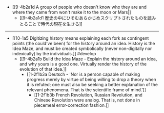 - [[9-4b2a1d A group of people who doesn't know who they are and where they came from won't make it to the moon or Mars]]
  - [[9-4b2a1d1 歴史の中にひそむあらかじめスクリプトされたものを読みとることで時代の現在を生きる]]
---
- [[10-1a5 Digitizing history means explaining each fork as contingent points (the could've been) for the history around an idea. History is the Idea Maze, and must be created symbolically (never non-digitally nor indexically) by the individuals.]] #develop
  - [[9-4b2a1b Build the Idea Maze - Explain the history around an idea, and why yours is a good one. Virtually render the history of the evolution of that idea.]]
    - [[1-2f1b3a Deutsch - 'Nor is a person capable of making progress merely by virtue of being willing to drop a theory when it is refuted; one must also be seeking a better explanation of the relevant phenomena. That is the scientific frame of mind.']]
      - [[1-2f1b3b French Revolution, Russian Revolution, and Chinese Revolution were analog. That is, not done in piecemeal error-correction fashion.]]
